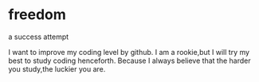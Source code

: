 # freedom
a success attempt

I want to improve my coding level by github.
I am a rookie,but I will try my best to study coding henceforth.
Because I always believe that the harder you study,the luckier you are.
